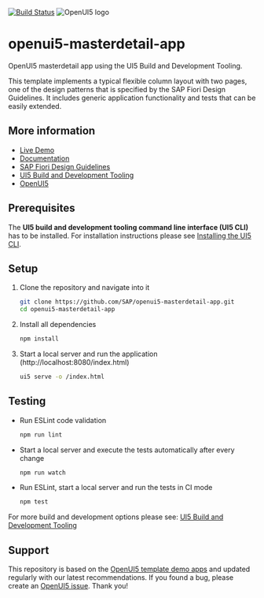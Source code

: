 [![Build Status](https://travis-ci.org/Tanbari/openui5-masterdetail-app.svg?branch=master)](https://travis-ci.org/Tanbari/openui5-masterdetail-app)
![OpenUI5 logo](http://openui5.org/images/OpenUI5_new_big_side.png)

# openui5-masterdetail-app
OpenUI5 masterdetail app using the UI5 Build and Development Tooling.

This template implements a typical flexible column layout with two pages, one of the design patterns that is specified by the SAP Fiori Design Guidelines. 
It includes generic application functionality and tests that can be easily extended.

## More information
* [Live Demo](http://sap.github.io/openui5-masterdetail-app/test/mockServer.html)
* [Documentation](https://openui5.hana.ondemand.com/#/topic/8ed9339f3a99418e82a02f0fb4b5d6b9)
* [SAP Fiori Design Guidelines](https://experience.sap.com/fiori-design/)
* [UI5 Build and Development Tooling](https://github.com/SAP/ui5-tooling)
* [OpenUI5](https://github.com/SAP/openui5)

## Prerequisites
The **UI5 build and development tooling command line interface (UI5 CLI)** has to be installed.
For installation instructions please see [Installing the UI5 CLI](https://github.com/SAP/ui5-tooling#installing-the-ui5-cli).

## Setup
1. Clone the repository and navigate into it
    ```sh
    git clone https://github.com/SAP/openui5-masterdetail-app.git
    cd openui5-masterdetail-app
    ```
1. Install all dependencies
    ```sh
    npm install
    ```

1. Start a local server and run the application (http://localhost:8080/index.html)
    ```sh
    ui5 serve -o /index.html
    ```

## Testing
* Run ESLint code validation
    ```sh
    npm run lint
    ```
* Start a local server and execute the tests automatically after every change
    ```sh
    npm run watch
    ```
* Run ESLint, start a local server and run the tests in CI mode
    ```sh
    npm test
    ```

For more build and development options please see: [UI5 Build and Development Tooling](https://github.com/SAP/ui5-tooling)

## Support
This repository is based on the [OpenUI5 template demo apps](https://openui5.hana.ondemand.com/demoapps.html) and updated regularly with our latest recommendations. 
If you found a bug, please create an [OpenUI5 issue](https://github.com/sap/openui5/issues). Thank you!
